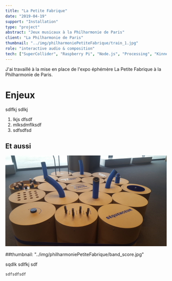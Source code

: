 ```yaml
---
title: "La Petite Fabrique"
date: "2019-04-19"
support: "Installation"
type: "project" 
abstract: "Jeux musicaux à la Philharmonie de Paris"
client: "La Philharmonie de Paris"
thumbnail: "../img/philharmoniePetiteFabrique/train_1.jpg"
role: "interactive audio & composition"
tech: ["SuperCollider", "Raspberry Pi", "Node.js", "Processing", "Kinnect SDK"]
---
```


J'ai travaillé à la mise en place de l'expo éphémère La Petite Fabrique à la Philharmonie de Paris.


# Enjeux 
sdlfkj sdlkj 

1. lkjs dfsdf
2. mlksdmflksdf
3. sdfsdfsd

## Et aussi

![Studio Electro](../img/philharmoniePetiteFabrique/electro.jpg)

##thumbnail: "../img/philharmoniePetiteFabrique/band_score.jpg"


sqdlk sdlfkj sdf

```
sdfsdfsdf
```
